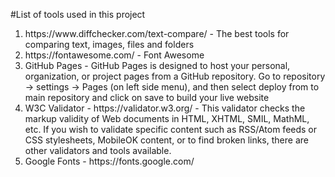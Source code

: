 #List of tools used in this project

<ol>
<li> https://www.diffchecker.com/text-compare/ - The best tools for comparing text, images, files and folders </li>
<li> https://fontawesome.com/ - Font Awesome</li>
<li> GitHub Pages - GitHub Pages is designed to host your personal, organization, or project pages from a GitHub repository. Go to repository -> settings -> Pages (on left side menu), and then select deploy from to main repository and click on save to build your live website</li>
<li> W3C Validator - https://validator.w3.org/ - This validator checks the markup validity of Web documents in HTML, XHTML, SMIL, MathML, etc. If you wish to validate specific content such as RSS/Atom feeds or CSS stylesheets, MobileOK content, or to find broken links, there are other validators and tools available. </li>
<li> Google Fonts - https://fonts.google.com/ </li>

